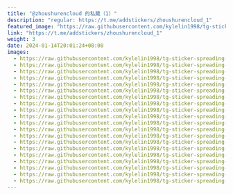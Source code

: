 ```yaml
---
title: "@zhoushurencloud 的私藏（1）"
description: "regular: https://t.me/addstickers/zhoushurencloud_1"
featured_image: "https://raw.githubusercontent.com/kylelin1998/tg-sticker-spreading-worldwide-images/main/img/3495363e-67f8-41de-9c08-33dded484485.jpg"
link: "https://t.me/addstickers/zhoushurencloud_1"
weight: 3
date: 2024-01-14T20:01:24+08:00
images:
  - https://raw.githubusercontent.com/kylelin1998/tg-sticker-spreading-worldwide-images/main/img/3495363e-67f8-41de-9c08-33dded484485.jpg
  - https://raw.githubusercontent.com/kylelin1998/tg-sticker-spreading-worldwide-images/main/img/203efcb3-10f0-4880-90fe-11e8490cc7fc.jpg
  - https://raw.githubusercontent.com/kylelin1998/tg-sticker-spreading-worldwide-images/main/img/fe325680-b60e-4960-9473-b393c85bbc73.jpg
  - https://raw.githubusercontent.com/kylelin1998/tg-sticker-spreading-worldwide-images/main/img/394aab28-4f59-47cf-b922-fb07dfac5e62.jpg
  - https://raw.githubusercontent.com/kylelin1998/tg-sticker-spreading-worldwide-images/main/img/5fc7d0f3-dc5d-422b-ac78-c753c1a82123.jpg
  - https://raw.githubusercontent.com/kylelin1998/tg-sticker-spreading-worldwide-images/main/img/bd0d09de-5473-4af7-a675-8ef88521df7e.jpg
  - https://raw.githubusercontent.com/kylelin1998/tg-sticker-spreading-worldwide-images/main/img/a405a269-3445-478a-94a2-b4d78d0cafc3.jpg
  - https://raw.githubusercontent.com/kylelin1998/tg-sticker-spreading-worldwide-images/main/img/2cd5bab9-a558-4346-bbff-f75935a2b2e1.jpg
  - https://raw.githubusercontent.com/kylelin1998/tg-sticker-spreading-worldwide-images/main/img/71367311-fa64-454c-af4d-9a14075e7194.jpg
  - https://raw.githubusercontent.com/kylelin1998/tg-sticker-spreading-worldwide-images/main/img/aa5910d4-26a0-425c-89aa-30d33d09b95d.jpg
  - https://raw.githubusercontent.com/kylelin1998/tg-sticker-spreading-worldwide-images/main/img/e10f66d2-b858-457e-9183-95e877d24e7c.jpg
  - https://raw.githubusercontent.com/kylelin1998/tg-sticker-spreading-worldwide-images/main/img/34c84958-0e92-441f-b008-d15991373a8d.jpg
  - https://raw.githubusercontent.com/kylelin1998/tg-sticker-spreading-worldwide-images/main/img/b486d1f7-d389-4f26-8867-7c7da888a6d0.jpg
  - https://raw.githubusercontent.com/kylelin1998/tg-sticker-spreading-worldwide-images/main/img/df285e2c-e562-4e4c-8516-05acb69ca68d.jpg
  - https://raw.githubusercontent.com/kylelin1998/tg-sticker-spreading-worldwide-images/main/img/3918f6b2-4201-43f0-80e2-4cf9dad0356d.jpg
  - https://raw.githubusercontent.com/kylelin1998/tg-sticker-spreading-worldwide-images/main/img/6eaf476c-6848-4ee3-82e7-79f4e2351866.jpg
  - https://raw.githubusercontent.com/kylelin1998/tg-sticker-spreading-worldwide-images/main/img/e0b673b9-7039-4b22-b094-dfabaf3eda45.jpg
  - https://raw.githubusercontent.com/kylelin1998/tg-sticker-spreading-worldwide-images/main/img/336bfba0-019f-4656-b96d-176e80b0c8bc.jpg
  - https://raw.githubusercontent.com/kylelin1998/tg-sticker-spreading-worldwide-images/main/img/5a3c0308-8ca3-42b0-8d23-e3842cae12f3.jpg
  - https://raw.githubusercontent.com/kylelin1998/tg-sticker-spreading-worldwide-images/main/img/37925f69-e936-4d96-89d4-e1cd0613b516.jpg
---
```

